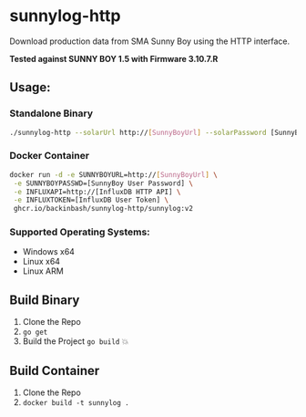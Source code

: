 # sunnylog-http
Download production data from SMA Sunny Boy using the HTTP interface.

**Tested against SUNNY BOY 1.5 with Firmware 3.10.7.R**

## Usage:

### Standalone Binary
```bash
./sunnylog-http --solarUrl http://[SunnyBoyUrl] --solarPassword [SunnyBoy User Password] --influxUrl http://[InfluxDB HTTP API]
```

### Docker Container

```bash
docker run -d -e SUNNYBOYURL=http://[SunnyBoyUrl] \
 -e SUNNYBOYPASSWD=[SunnyBoy User Password] \
 -e INFLUXAPI=http://[InfluxDB HTTP API] \
 -e INFLUXTOKEN=[InfluxDB User Token] \
 ghcr.io/backinbash/sunnylog-http/sunnylog:v2
```

### Supported Operating Systems:
+ Windows x64
+ Linux x64
+ Linux ARM

## Build Binary

1. Clone the Repo
1. `go get`
1. Build the Project `go build` 💥

## Build Container
1. Clone the Repo
1. `docker build -t sunnylog .`